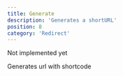 ```yaml
---
title: Generate
description: 'Generates a shortURL'
position: 8
category: 'Redirect'
---
```


Not implemented yet

Generates url with shortcode

